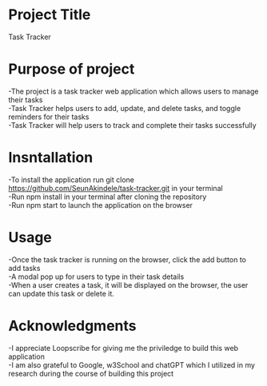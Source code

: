 # Project Title
Task Tracker

# Purpose of project
-The project is a task tracker web application which allows users to manage their tasks  
-Task Tracker helps users to add, update, and delete tasks, and toggle reminders for their tasks  
-Task Tracker will help users to track and complete their tasks successfully

# Insntallation
-To install the application run git clone https://github.com/SeunAkindele/task-tracker.git in your terminal  
-Run npm install in your terminal after cloning the repository  
-Run npm start to launch the application on the browser

# Usage
-Once the task tracker is running on the browser, click the add button to add tasks  
-A modal pop up for users to type in their task details  
-When a user creates a task, it will be displayed on the browser, the user can update this task or delete it. 

# Acknowledgments
-I appreciate Loopscribe for giving me the priviledge to build this web application  
-I am also grateful to Google, w3School and chatGPT which I utilized in my research during the course of building this project


